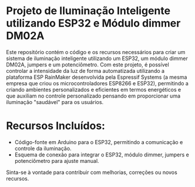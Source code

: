 # Projeto de Iluminação Inteligente utilizando ESP32 e Módulo dimmer DM02A

Este repositório contém o código e os recursos necessários para criar um sistema de iluminação inteligente utilizando um ESP32, um módulo dimmer DM02A, jumpers e um potenciômetro. Com este projeto, é possível controlar a intensidade da luz de forma automatizada utilizando a plataforma ESP RainMaker desenvolvida pela Espressif Systems (a mesma empresa que criou os microcontroladores ESP8266 e ESP32), permitindo a criando ambientes personalizados e eficientes em termos energéticos e que auxiliam no controle personalizado pensando em proporcionar uma iluminação "saudável" para os usuários.

# Recursos Incluídos:
- Código-fonte em Arduino para o ESP32, permitindo a comunicação e controle da iluminação.
- Esquema de conexão para integrar o ESP32, módulo dimmer, jumpers e potenciômetro para ajuste manual.


Sinta-se à vontade para contribuir com melhorias, correções ou novos recursos.

